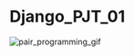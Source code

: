 # Django_PJT_01

![pair_programming_gif](https://user-images.githubusercontent.com/107910587/193231215-8e0f92a6-e9d4-449d-9b70-0f03ac2b9add.gif)

